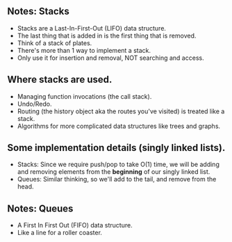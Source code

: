 ## Notes: Stacks
- Stacks are a Last-In-First-Out (LIFO) data structure.
- The last thing that is added in is the first thing that is removed.
- Think of a stack of plates. 
- There's more than 1 way to implement a stack.
- Only use it for insertion and removal, NOT searching and access. 

## Where stacks are used.
- Managing function invocations (the call stack).
- Undo/Redo.
- Routing (the history object aka the routes you've visited) is treated like a stack.
- Algorithms for more complicated data structures like trees and graphs. 

## Some implementation details (singly linked lists).
- Stacks: Since we require push/pop to take O(1) time, we will be adding and removing elements from
the **beginning** of our singly linked list. 
- Queues: Similar thinking, so we'll add to the tail, and remove from the head. 

## Notes: Queues
- A First In First Out (FIFO) data structure.
- Like a line for a roller coaster. 